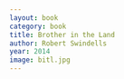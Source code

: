 ```yaml
---
layout: book
category: book
title: Brother in the Land
author: Robert Swindells
year: 2014
image: bitl.jpg
---
```

